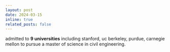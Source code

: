 ```yaml
---
layout: post
date: 2024-03-15
inline: true
related_posts: false
---
```


admitted to **9 universities** including stanford, uc berkeley, purdue, carnegie mellon to pursue a master of science in civil engineering.